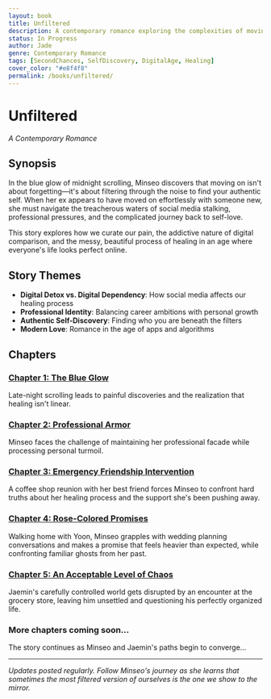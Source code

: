 ```yaml
---
layout: book
title: Unfiltered
description: A contemporary romance exploring the complexities of moving on and finding yourself again in the digital age.
status: In Progress
author: Jade
genre: Contemporary Romance
tags: [SecondChances, SelfDiscovery, DigitalAge, Healing]
cover_color: "#e8f4f8"
permalink: /books/unfiltered/
---
```


# Unfiltered

*A Contemporary Romance*

## Synopsis

In the blue glow of midnight scrolling, Minseo discovers that moving on isn't about forgetting—it's about filtering through the noise to find your authentic self. When her ex appears to have moved on effortlessly with someone new, she must navigate the treacherous waters of social media stalking, professional pressures, and the complicated journey back to self-love.

This story explores how we curate our pain, the addictive nature of digital comparison, and the messy, beautiful process of healing in an age where everyone's life looks perfect online.

## Story Themes
- **Digital Detox vs. Digital Dependency**: How social media affects our healing process
- **Professional Identity**: Balancing career ambitions with personal growth  
- **Authentic Self-Discovery**: Finding who you are beneath the filters
- **Modern Love**: Romance in the age of apps and algorithms

## Chapters

<div class="chapter-list">
  <div class="chapter-item">
    <h3><a href="{{ '/chapter1' | relative_url }}">Chapter 1: The Blue Glow</a></h3>
    <p>Late-night scrolling leads to painful discoveries and the realization that healing isn't linear.</p>
  </div>
  
  <div class="chapter-item">
    <h3><a href="{{ '/chapter2' | relative_url }}">Chapter 2: Professional Armor</a></h3>
    <p>Minseo faces the challenge of maintaining her professional facade while processing personal turmoil.</p>  </div>
  
  <div class="chapter-item">
    <h3><a href="{{ '/chapter3' | relative_url }}">Chapter 3: Emergency Friendship Intervention</a></h3>
    <p>A coffee shop reunion with her best friend forces Minseo to confront hard truths about her healing process and the support she's been pushing away.</p>  </div>
    <div class="chapter-item">
    <h3><a href="{{ '/chapter4' | relative_url }}">Chapter 4: Rose-Colored Promises</a></h3>
    <p>Walking home with Yoon, Minseo grapples with wedding planning conversations and makes a promise that feels heavier than expected, while confronting familiar ghosts from her past.</p>
  </div>
  
  <div class="chapter-item">
    <h3><a href="{{ '/chapter5' | relative_url }}">Chapter 5: An Acceptable Level of Chaos</a></h3>
    <p>Jaemin's carefully controlled world gets disrupted by an encounter at the grocery store, leaving him unsettled and questioning his perfectly organized life.</p>
  </div>
  
  <div class="chapter-item coming-soon">
    <h3>More chapters coming soon...</h3>
    <p>The story continues as Minseo and Jaemin's paths begin to converge...</p>
  </div>
</div>

---

*Updates posted regularly. Follow Minseo's journey as she learns that sometimes the most filtered version of ourselves is the one we show to the mirror.*
